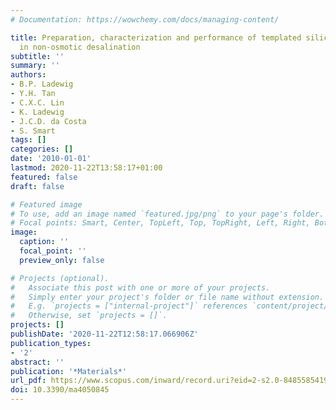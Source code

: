 ```yaml
---
# Documentation: https://wowchemy.com/docs/managing-content/

title: Preparation, characterization and performance of templated silica membranes
  in non-osmotic desalination
subtitle: ''
summary: ''
authors:
- B.P. Ladewig
- Y.H. Tan
- C.X.C. Lin
- K. Ladewig
- J.C.D. da Costa
- S. Smart
tags: []
categories: []
date: '2010-01-01'
lastmod: 2020-11-22T13:58:17+01:00
featured: false
draft: false

# Featured image
# To use, add an image named `featured.jpg/png` to your page's folder.
# Focal points: Smart, Center, TopLeft, Top, TopRight, Left, Right, BottomLeft, Bottom, BottomRight.
image:
  caption: ''
  focal_point: ''
  preview_only: false

# Projects (optional).
#   Associate this post with one or more of your projects.
#   Simply enter your project's folder or file name without extension.
#   E.g. `projects = ["internal-project"]` references `content/project/deep-learning/index.md`.
#   Otherwise, set `projects = []`.
projects: []
publishDate: '2020-11-22T12:58:17.066906Z'
publication_types:
- '2'
abstract: ''
publication: '*Materials*'
url_pdf: https://www.scopus.com/inward/record.uri?eid=2-s2.0-84855854194&doi=10.3390%2fma4050845&partnerID=40&md5=338809c8723a6c17fddf26f9ad8bb659
doi: 10.3390/ma4050845
---
```


